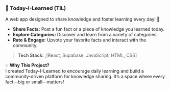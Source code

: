 ### 📘 Today-I-Learned (TIL)
A web app designed to share knowledge and foster learning every day! 🌟

- **Share Facts:** Post a fun fact or a piece of knowledge you learned today.
- **Explore Categories:** Discover and learn from a variety of categories.
- **Rate & Engage:** Upvote your favorite facts and interact with the community.

> **Tech Stack:** ,[React, Supabase, JavaScript, HTML, CSS]

💡 **Why This Project?**  
I created Today-I-Learned to encourage daily learning and build a community-driven platform for knowledge sharing. It’s a space where every fact—big or small—matters!
